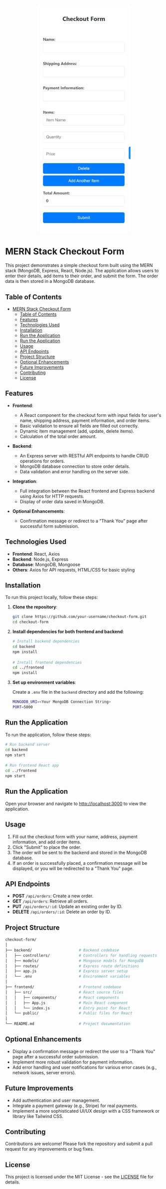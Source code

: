 <p align="center">
  <img src="./frontend/public/preview.png" alt="Checkout Form Preview" width="300"/>
</p>

# MERN Stack Checkout Form

This project demonstrates a simple checkout form built using the MERN stack (MongoDB, Express, React, Node.js). The application allows users to enter their details, add items to their order, and submit the form. The order data is then stored in a MongoDB database.

## Table of Contents

- [MERN Stack Checkout Form](#mern-stack-checkout-form)
  - [Table of Contents](#table-of-contents)
  - [Features](#features)
  - [Technologies Used](#technologies-used)
  - [Installation](#installation)
  - [Run the Application](#run-the-application)
  - [Run the Application](#run-the-application-1)
  - [Usage](#usage)
  - [API Endpoints](#api-endpoints)
  - [Project Structure](#project-structure)
  - [Optional Enhancements](#optional-enhancements)
  - [Future Improvements](#future-improvements)
  - [Contributing](#contributing)
  - [License](#license)

## Features

- **Frontend**:

  - A React component for the checkout form with input fields for user's name, shipping address, payment information, and order items.
  - Basic validation to ensure all fields are filled out correctly.
  - Dynamic item management (add, update, delete items).
  - Calculation of the total order amount.

- **Backend**:

  - An Express server with RESTful API endpoints to handle CRUD operations for orders.
  - MongoDB database connection to store order details.
  - Data validation and error handling on the server side.

- **Integration**:

  - Full integration between the React frontend and Express backend using Axios for HTTP requests.
  - Display of order data saved in MongoDB.

- **Optional Enhancements**:
  - Confirmation message or redirect to a "Thank You" page after successful form submission.

## Technologies Used

- **Frontend**: React, Axios
- **Backend**: Node.js, Express
- **Database**: MongoDB, Mongoose
- **Others**: Axios for API requests, HTML/CSS for basic styling

## Installation

To run this project locally, follow these steps:

1. **Clone the repository**:

   ```bash
   git clone https://github.com/your-username/checkout-form.git
   cd checkout-form
   ```

2. **Install dependencies for both frontend and backend**:

   ```bash
   # Install backend dependencies
   cd backend
   npm install

   # Install frontend dependencies
   cd ../frontend
   npm install
   ```

3. **Set up environment variables**:

   Create a `.env` file in the `backend` directory and add the following:

   ```bash
   MONGODB_URI=<Your MongoDB Connection String>
   PORT=5000
   ```

## Run the Application

To run the application, follow these steps:

```bash
# Run backend server
cd backend
npm start

# Run frontend React app
cd ../frontend
npm start
```

## Run the Application

Open your browser and navigate to [http://localhost:3000](http://localhost:3000) to view the application.

## Usage

1. Fill out the checkout form with your name, address, payment information, and add order items.
2. Click "Submit" to place the order.
3. The order will be sent to the backend and stored in the MongoDB database.
4. If an order is successfully placed, a confirmation message will be displayed, or you will be redirected to a "Thank You" page.

## API Endpoints

- **POST** `/api/orders`: Create a new order.
- **GET** `/api/orders`: Retrieve all orders.
- **PUT** `/api/orders/:id`: Update an existing order by ID.
- **DELETE** `/api/orders/:id`: Delete an order by ID.

## Project Structure

```bash
checkout-form/
│
├── backend/                     # Backend codebase
│   ├── controllers/             # Controllers for handling requests
│   ├── models/                  # Mongoose models for MongoDB
│   ├── routes/                  # Express route definitions
│   ├── app.js                   # Express server setup
│   └── .env                     # Environment variables
│
├── frontend/                    # Frontend codebase
│   ├── src/                     # React source files
│   │   ├── components/          # React components
│   │   ├── App.js               # Main React component
│   │   └── index.js             # Entry point for React
│   └── public/                  # Public files for React
│
└── README.md                    # Project documentation

```

## Optional Enhancements

- Display a confirmation message or redirect the user to a "Thank You" page after a successful order submission.
- Implement more robust validation for payment information.
- Add error handling and user notifications for various error cases (e.g., network issues, server errors).

## Future Improvements

- Add authentication and user management.
- Integrate a payment gateway (e.g., Stripe) for real payments.
- Implement a more sophisticated UI/UX design with a CSS framework or library like Tailwind CSS.

## Contributing

Contributions are welcome! Please fork the repository and submit a pull request for any improvements or bug fixes.

## License

This project is licensed under the MIT License - see the [LICENSE](LICENSE) file for details.

